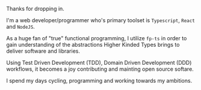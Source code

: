 Thanks for dropping in.

I'm a web developer/programmer who's primary toolset is `Typescript`, `React` and `NodeJS`.

As a huge fan of "true" functional programming, I utilize `fp-ts` in order to gain understanding of the abstractions Higher Kinded Types brings to deliver software and libraries.

Using Test Driven Development (TDD), Domain Driven Development (DDD) workflows, it becomes a joy contributing and mainting open source softare.

I spend my days cycling, programming and working towards my ambitions.
